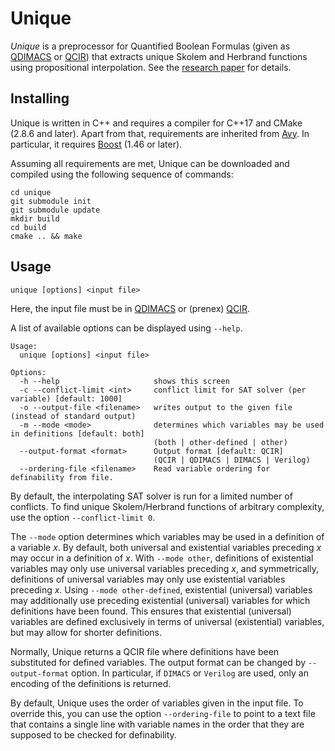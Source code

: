 # Unique

*Unique* is a preprocessor for Quantified Boolean Formulas (given as [QDIMACS](http://www.qbflib.org/qdimacs.html) or [QCIR](http://fmv.jku.at/papers/JKS-BNP.pdf)) that extracts unique Skolem and Herbrand functions using propositional interpolation. See the [research paper](https://doi.org/10.1007/978-3-030-53288-8_24) for details.

## Installing

Unique is written in C++ and requires a compiler for C++17 and CMake (2.8.6 and later). Apart from that, requirements are inherited from [Avy](https://bitbucket.org/arieg/avy/src/master/). In particular, it requires [Boost](https://www.boost.org/) (1.46 or later).

Assuming all requirements are met, Unique can be downloaded and compiled using the following sequence of commands:

```git clone  https://github.com/perebor/unique.git
cd unique
git submodule init
git submodule update
mkdir build
cd build
cmake .. && make
```

## Usage

```
unique [options] <input file>
```
Here, the input file must be in [QDIMACS](http://www.qbflib.org/qdimacs.html) or (prenex) [QCIR](http://fmv.jku.at/papers/JKS-BNP.pdf).

A list of available options can be displayed using `--help`.

```
Usage: 
  unique [options] <input file>

Options:
  -h --help                     shows this screen
  -c --conflict-limit <int>     conflict limit for SAT solver (per variable) [default: 1000]
  -o --output-file <filename>   writes output to the given file (instead of standard output)
  -m --mode <mode>              determines which variables may be used in definitions [default: both]
                                (both | other-defined | other)
  --output-format <format>      Output format [default: QCIR]
                                (QCIR | QDIMACS | DIMACS | Verilog)
  --ordering-file <filename>    Read variable ordering for definability from file.               
```

By default, the interpolating SAT solver is run for a limited number of conflicts. To find unique Skolem/Herbrand functions of arbitrary complexity, use the option `--conflict-limit 0`.

The `--mode` option determines which variables may be used in a definition of a variable *x*. By default, both universal and existential variables preceding *x* may occur in a definition of *x*. With `--mode other`, definitions of existential variables may only use universal variables preceding *x*, and symmetrically, definitions of universal variables may only use existential variables preceding *x*. Using `--mode other-defined`, existential (universal) variables may additionally use preceding existential (universal) variables for which definitions have been found. This ensures that existential (universal) variables are defined exclusively in terms of universal (existential) variables, but may allow for shorter definitions.

Normally, Unique returns a QCIR file where definitions have been substituted for defined variables. The output format can be changed by  `--output-format` option. In particular, if `DIMACS` or `Verilog` are used, only an encoding of the definitions is returned.

By default, Unique uses the order of variables given in the input file. To override this, you can use the option `--ordering-file` to point to a text file that contains a single line with variable names in the order that they are supposed to be checked for definability.